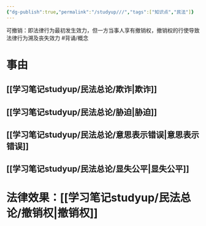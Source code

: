 ```yaml
---
{"dg-publish":true,"permalink":"/studyup///","tags":["知识点","民法"]}
---
```


可撤销：即法律行为最初发生效力，但一方当事人享有撤销权，撤销权的行使导致法律行为溯及丧失效力 #背诵/概念 
# 事由
## [[学习笔记studyup/民法总论/欺诈\|欺诈]]
## [[学习笔记studyup/民法总论/胁迫\|胁迫]]
## [[学习笔记studyup/民法总论/意思表示错误\|意思表示错误]]
## [[学习笔记studyup/民法总论/显失公平\|显失公平]]
# 法律效果：[[学习笔记studyup/民法总论/撤销权\|撤销权]]
